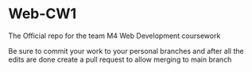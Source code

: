 # Web-CW1
The Official repo for the team M4 Web Development coursework

Be sure to commit your work to your personal branches and after all the edits are done create a pull request to allow merging to main branch
